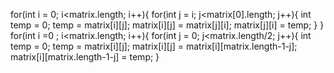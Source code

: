 for(int i = 0; i<matrix.length; i++){
for(int j = i; j<matrix[0].length; j++){
int temp = 0;
temp = matrix[i][j];
matrix[i][j] = matrix[j][i];
matrix[j][i] = temp;
}
}
for(int i =0 ; i<matrix.length; i++){
for(int j = 0; j<matrix.length/2; j++){
int temp = 0;
temp = matrix[i][j];
matrix[i][j] = matrix[i][matrix.length-1-j];
matrix[i][matrix.length-1-j] = temp;
}